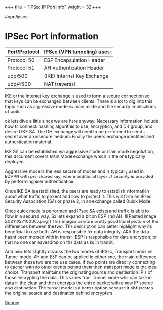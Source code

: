 +++
title = "IPSec IP Port Info"
weight = 32
+++


#vpn/ipsec
# IPSec Port information

| Port/Protocol | IPSec (VPN tunneling) uses: |
| ------------- | --------------------------- |
| Protocol 50   | ESP Encapsulation Header    |
| Protocol 51   | AH Authentication Header    |
| udp/500       | (IKE) Internet Key Exchange |
| udp/4500      | NAT traversal               |


IKE or the internet key exchange is used to form a secure connection so that keys can be exchanged between clients. There is a lot to dig into this topic such as aggressive mode vs main mode and the security implications of both.

ok lets dive a little since we are here anyway. Necessary information include how to connect: hashing algorithm to use, encryption, and DH group, and desired IKE SA. The DH exchange will need to be performed to send a secret over an insecure medium. Finally the peers exchange identities and authentication material.

IKE SA can be established via aggressive mode or main mode negotiation, this document covers Main Mode exchange which is the one typically deployed.

Aggressive mode is the less secure of modes and is typically used in EZVPN with pre-shared key, where additional layer of security is provided by performing user authentication.

Once IKE SA is established, the peers are ready to establish information about what traffic to protect and how to protect it. This will form an IPsec Security Association (SA) or phase 2, in an exchange called Quick Mode.

Once quick mode is performed and IPsec SA exists and traffic is able to flow in a secured way.
So lets expand a bit on ESP and AH. 
![[Pasted image 20211027103305.png]]
This images paints a pretty good literal picture of the differences between the two. The description can better highlight why its beneficial to use both.
AH is responsible for data integrity, AKA the data hasnt been messed with in transit. ESP is responsible for data encrypion, or that no one can eavesdrop on the data as its in transit.

And now lets slightly discuss the two modes of IPSec, Transport mode vs Tunnel mode. AH and ESP can be applied to either one, the main difference between these two are the use cases. If two points are directly connecting to eacher with no other clients behind them then transport mode is the ideal choice. Transport maintains the originating source and destination IP's of those encrypting the data. This varies from Tunnel mode who can take in data in the clear and then encrypts the entire packet with a new IP source and destination. The tunnel mode is a better option because it obfuscates the original source and destination behind encrypters.  


[Source](https://community.cisco.com/t5/security-documents/crypto-map-based-ipsec-vpn-fundamentals-negotiation-and/ta-p/3153502)
